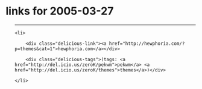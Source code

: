 # links for 2005-03-27

<ul class="delicious">

-------------------------------

	<li>

		<div class="delicious-link"><a href="http://hewphoria.com/?p=themes&cat=1">hewphoria.com</a></div>

		<div class="delicious-tags">(tags: <a href="http://del.icio.us/zeroK/pekwm">pekwm</a> <a href="http://del.icio.us/zeroK/themes">themes</a>)</div>

	</li>

</ul>